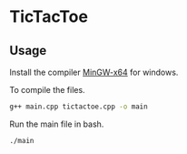 # TicTacToe

## Usage

Install the compiler [MinGW-x64](https://code.visualstudio.com/docs/languages/cpp#_example-install-mingwx64-on-windows) for windows.

To compile the files.

```bash
g++ main.cpp tictactoe.cpp -o main
```

Run the main file in bash.

```bash
./main
```